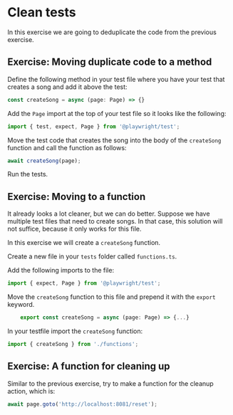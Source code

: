 # Clean tests

In this exercise we are going to deduplicate the code from the previous exercise.

## Exercise: Moving duplicate code to a method

Define the following method in your test file where you have your test that creates a song and add it above the test:

```typescript
const createSong = async (page: Page) => {}
```
Add the `Page` import at the top of your test file so it looks like the following:

```typescript
import { test, expect, Page } from '@playwright/test';
```

Move the test code that creates the song into the body of the `createSong` function and call the function as follows:

```typescript
await createSong(page);
```

Run the tests.

## Exercise: Moving to a function

It already looks a lot cleaner, but we can do better. Suppose we have multiple test files that need to create songs. In that case, this solution will not suffice, because it only works for this file.

In this exercise we will create a `createSong` function.

Create a new file in your `tests` folder called `functions.ts`.

Add the following imports to the file:

```typescript
import { expect, Page } from '@playwright/test';
```
Move the `createSong` function to this file and prepend it with the `export` keyword.

```typescript
    export const createSong = async (page: Page) => {...}
```

In your testfile import the `createSong` function:

```typescript
import { createSong } from './functions';
```

## Exercise: A function for cleaning up

Similar to the previous exercise, try to make a function for the cleanup action, which is:

```typescript
await page.goto('http://localhost:8081/reset');
```